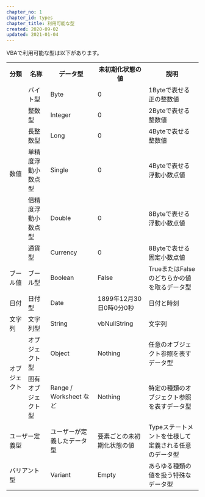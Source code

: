 ```yaml
---
chapter_no: 1
chapter_id: types
chapter_title: 利用可能な型
created: 2020-09-02
updated: 2021-01-04
---
```

VBAで利用可能な型は以下があります。

<table class="normal">
    <tr>
        <th>分類</th>
        <th>名称</th>
        <th>データ型</th>
        <th>未初期化状態の値</th>
        <th>説明</th>
    </tr>
    <tr>
        <td rowspan="6">数値</td>
        <td>バイト型</td>
        <td>Byte</td>
        <td>0</td>
        <td>1Byteで表せる正の整数値</td>
    </tr>
    <tr>
        <td>整数型</td>
        <td>Integer</td>
        <td>0</td>
        <td>2Byteで表せる整数値</td>
    </tr>
    <tr>
        <td>長整数型</td>
        <td>Long</td>
        <td>0</td>
        <td>4Byteで表せる整数値</td>
    </tr>
    <tr>
        <td>単精度浮動小数点型</td>
        <td>Single</td>
        <td>0</td>
        <td>4Byteで表せる浮動小数点値</td>
    </tr>
    <tr>
        <td>倍精度浮動小数点型</td>
        <td>Double</td>
        <td>0</td>
        <td>8Byteで表せる浮動小数点値</td>
    </tr>
    <tr>
        <td>通貨型</td>
        <td>Currency</td>
        <td>0</td>
        <td>8Byteで表せる固定小数点値</td>
    </tr>
    <tr>
        <td>ブール値</td>
        <td>ブール型</td>
        <td>Boolean</td>
        <td>False</td>
        <td>TrueまたはFalseのどちらかの値を取るデータ型</td>
    </tr>
    <tr>
        <td>日付</td>
        <td>日付型</td>
        <td>Date</td>
        <td>1899年12月30日0時0分0秒</td>
        <td>日付と時刻</td>
    </tr>
    <tr>
        <td>文字列</td>
        <td>文字列型</td>
        <td>String</td>
        <td>vbNullString</td>
        <td>文字列</td>
    </tr>
    <tr>
        <td rowspan="2">オブジェクト</td>
        <td>オブジェクト型</td>
        <td>Object</td>
        <td>Nothing</td>
        <td>任意のオブジェクト参照を表すデータ型</td>
    </tr>
    <tr>
        <td>固有オブジェクト型</td>
        <td>Range / Worksheet など</td>
        <td>Nothing</td>
        <td>特定の種類のオブジェクト参照を表すデータ型</td>
    </tr>
    <tr>
        <td colspan="2">ユーザー定義型</td>
        <td>ユーザーが定義したデータ型</td>
        <td>要素ごとの未初期化状態の値</td>
        <td>Typeステートメントを仕様して定義される任意のデータ型</td>
    </tr>
    <tr>
        <td colspan="2">バリアント型</td>
        <td>Variant</td>
        <td>Empty</td>
        <td>あらゆる種類の値を扱う特殊なデータ型</td>
    </tr>
</table>
